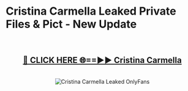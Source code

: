 # Cristina Carmella Leaked Private Files & Pict - New Update
<br>
<div align="center">
<h2><a href="https://mediafilles.blogspot.com/?title=Cristina_Carmella" rel="nofollow">🔴 CLICK HERE 🌐==►► Cristina Carmella</a></h2>
<br>
<a href="https://mediafilles.blogspot.com/?title=Cristina_Carmella" rel="nofollow" data-target="animated-image.originalLink"><img src="https://i.ibb.co.com/WyWwxjT/player-gif2.gif" alt="Cristina Carmella Leaked OnlyFans" style="max-width: 100%; display: inline-block;" data-target="animated-image.originalImage"></a>
</div>
<br>